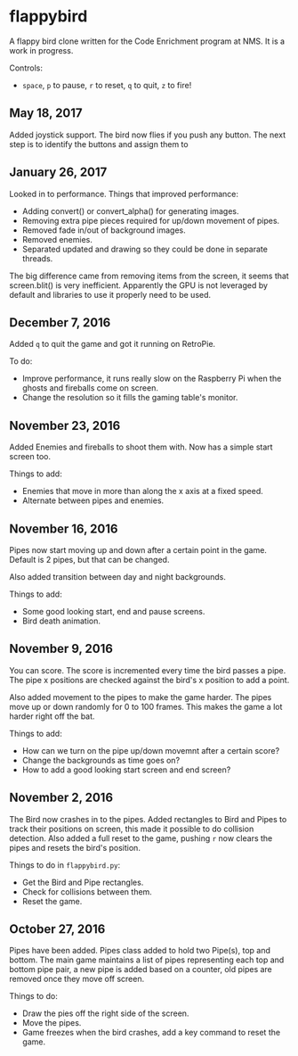# flappybird

A flappy bird clone written for the Code Enrichment program at NMS. It is a work in progress.

Controls:
* ```space```, ```p``` to pause, ```r``` to reset, ```q``` to quit, ```z``` to fire!

## May 18, 2017

Added joystick support. The bird now flies if you push any button. The next step is to identify the buttons and assign them to 

## January 26, 2017

Looked in to performance. Things that improved performance:

- Adding convert() or convert_alpha() for generating images.
- Removing extra pipe pieces required for up/down movement of pipes.
- Removed fade in/out of background images.
- Removed enemies.
- Separated updated and drawing so they could be done in separate threads.

The big difference came from removing items from the screen, it seems that screen.blit() is very inefficient.
Apparently the GPU is not leveraged by default and libraries to use it properly need to be used.

## December 7, 2016

Added ```q``` to quit the game and got it running on RetroPie.

To do:
- Improve performance, it runs really slow on the Raspberry Pi when the ghosts and fireballs come on screen.
- Change the resolution so it fills the gaming table's monitor.

## November 23, 2016

Added Enemies and fireballs to shoot them with. Now has a simple start screen too.

Things to add:
- Enemies that move in more than along the x axis at a fixed speed.
- Alternate between pipes and enemies.

## November 16, 2016

Pipes now start moving up and down after a certain point in the game. Default is 2 pipes, but that can be changed.

Also added transition between day and night backgrounds.

Things to add:
- Some good looking start, end and pause screens.
- Bird death animation.

## November 9, 2016

You can score. The score is incremented every time the bird passes a pipe. The pipe x positions are checked against the
bird's x position to add a point.

Also added movement to the pipes to make the game harder. The pipes move up or down randomly for 0 to 100 frames. This
makes the game a lot harder right off  the bat.

Things to add:
- How can we turn on the pipe up/down movemnt after a certain score?
- Change the backgrounds as time goes on?
- How to add a good looking start screen and end screen?

## November 2, 2016

The Bird now crashes in to the pipes. Added rectangles to Bird and Pipes to track their positions on screen, this made
it possible to do collision detection. Also added a full reset to the game, pushing ```r``` now clears the pipes and
resets the bird's position.

Things to do in ```flappybird.py```:
- Get the Bird and Pipe rectangles.
- Check for collisions between them.
- Reset the game.

## October 27, 2016

Pipes have been added. Pipes class added to hold two Pipe(s), top and bottom. The main game maintains a list of pipes
representing each top and bottom pipe pair, a new pipe is added based on a counter, old pipes are removed once they
move off screen.

Things to do:
- Draw the pies off the right side of the screen.
- Move the pipes.
- Game freezes when the bird crashes, add a key command to reset the game.
